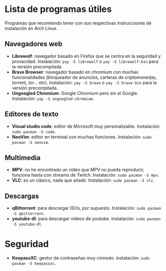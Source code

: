 # Lista de programas útiles

Programas que recomiendo tener con sus respectivas instrucciones de instalación en Arch Linux.

## Navegadores web

* **Librewolf**: navegador basado en Firefox que se centra en la seguridad y provacidad. Instalación: `yay -S librewolf` o `yay -S librewolf-bin` para la versión precompilada.
* **Brave Browser**: navegador basado en chromium con muchas funcionalidades (bloqueador de anuncios, carteras de criptomonedas, torrent, tor... etc). Instalación: `yay -S brave` o `yay -S brave-bin` para la versión precompilada.
* **Ungoogled Chromium**: Google Chromium pero sin el Google. Instalación: `yay -S ungoogled-chromium`.

## Editores de texto

* **Visual studio code**: editor de Microsoft muy personalizable. Instalación: `sudo pacman -S code`.
* **NeoVim**: editor en terminal con muchas funciones. Instalación: `sudo pacman -S neovim`.

## Multimedia

* **MPV**: no he encontrado un vídeo que MPV no pueda reproducir, funciona hasta con streams de Twitch. Instalación: `sudo pacman -S mpv`.
* **VLC**: es un clásico, nada que añadir. Instalación: `sudo pacman -S vlc`.

## Descargas

* **qBittorrent**: para descargar ISOs, por supuesto. Instalación: `sudo pacman -S qbittorrent`.
* **youtube-dl**: para descargar vídeos de youtube. Instalación: `sudo pacman -S youtube-dl`.

# Seguridad

* **KeepassXC**: gestor de contraseñas muy cómodo. instalación: `sudo pacman -S keepassxc`. 
